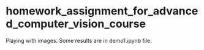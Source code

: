 # homework_assignment_for_advanced_computer_vision_course
Playing with images. Some results are in demo1.ipynb file.
